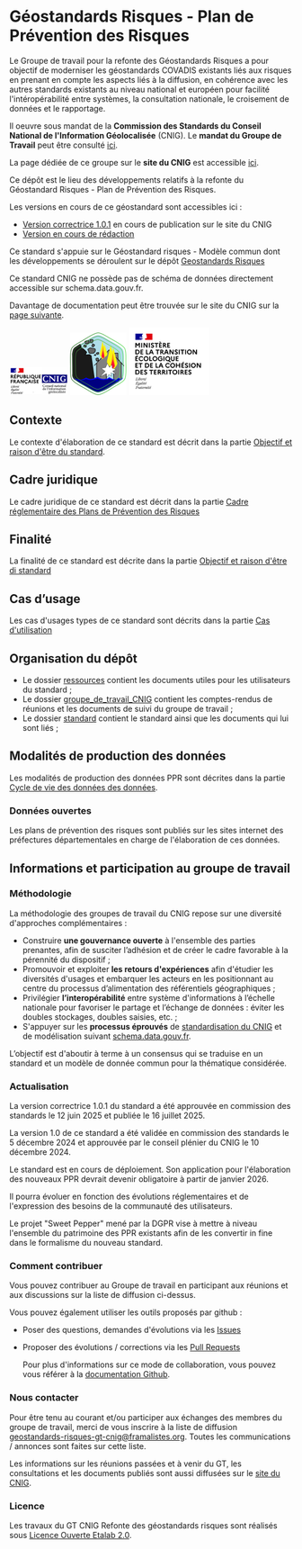 # Géostandards Risques - Plan de Prévention des Risques

Le Groupe de travail pour la refonte des Géostandards Risques a pour objectif de moderniser les géostandards COVADIS existants liés aux risques en prenant en compte les aspects liés à la diffusion, en cohérence avec les autres standards existants au niveau national et européen pour facilité l'intéropérabilité entre systèmes, la consultation nationale, le croisement de données et le rapportage.

Il oeuvre sous mandat de la **Commission des Standards du Conseil National de l'Information Géolocalisée** (CNIG). Le **mandat du Groupe de Travail** peut être consulté [ici](https://cnig.gouv.fr/IMG/documents_wordpress/2021/10/MandatModernisationStandardsRisque-vf.pdf).

La page dédiée de ce groupe sur le **site du CNIG** est accessible [ici](https://cnig.gouv.fr/gt-risques-a25378.html).

Ce dépôt est le lieu des développements relatifs à la refonte du Géostandard Risques - Plan de Prévention des Risques.

Les versions en cours de ce géostandard sont accessibles ici :

* [Version correctrice 1.0.1](./standard/diffusion/geostandards-risques-ppr-v1.0.1.pdf) en cours de publication sur le site du CNIG
* [Version en cours de rédaction](./standard/Document.md)

Ce standard s'appuie sur le Géostandard risques - Modèle commun dont les développements se déroulent sur le dépôt [Geostandards Risques](https://github.com/cnigfr/Geostandards-Risques)

Ce standard CNIG ne possède pas de schéma de données directement accessible sur schema.data.gouv.fr.

Davantage de documentation peut être trouvée sur le site du CNIG sur la [page suivante](https://cnig.gouv.fr/gt-risques-a25378.html).

![logo du CNIG](./ressources/images/logo-cnig.png)
![logo GT Risques](./ressources/images/logo-gt-risques.png)
![logo MTE](./ressources/images/ministere-de-la-transition-ecologique-et-solidaire_logo.png)

## Contexte

Le contexte d'élaboration de ce standard est décrit dans la partie [Objectif et raison d'être du standard](./standard/Document.md#objectif-et-raison-d%C3%AAtre-du-standard).

## Cadre juridique

Le cadre juridique de ce standard est décrit dans la partie [Cadre réglementaire des Plans de Prévention des Risques](./standard/Document.md#cadre-réglementaire-des-plans-de-prévention-des-risques)

## Finalité

La finalité de ce standard est décrite dans la partie [Objectif et raison d'être di standard](./standard/Document.md#objectif-et-raison-d%C3%AAtre-du-standard)

## Cas d’usage

Les cas d'usages types de ce standard sont décrits dans la partie [Cas d'utilisation](./standard/Document.md#cas-dutilisation)

## Organisation du dépôt

* Le dossier [ressources](ressources) contient les documents utiles pour les utilisateurs du standard ;
* Le dossier [groupe_de_travail_CNIG](groupe_de_travail_CNIG) contient les comptes-rendus de réunions et les documents de suivi du groupe de travail ;
* Le dossier [standard](standard) contient le standard ainsi que les documents qui lui sont liés ;

## Modalités de production des données

Les modalités de production des données PPR sont décrites dans la partie [Cycle de vie des données des données](./standard/Document.md#cycle-de-vie-des-données).

### Données ouvertes

Les plans de prévention des risques sont publiés sur les sites internet des préfectures départementales en charge de l'élaboration de ces données.

## Informations et participation au groupe de travail

### Méthodologie

La méthodologie des groupes de travail du CNIG repose sur une diversité d'approches complémentaires :

* Construire **une gouvernance ouverte** à l'ensemble des parties prenantes, afin de susciter l’adhésion et de créer le cadre favorable à la pérennité du dispositif ;
* Promouvoir et exploiter **les retours d'expériences** afin d'étudier les diversités d'usages et embarquer les acteurs en les positionnant au centre du processus d’alimentation des référentiels géographiques ;
* Privilégier **l’interopérabilité** entre système d'informations à l’échelle nationale pour favoriser le partage et l’échange de données : éviter les doubles stockages, doubles saisies, etc. ;
* S'appuyer sur les **processus éprouvés** de [standardisation du CNIG](http://cnig.gouv.fr/les-standards-cnig-a18959.html#Etapes-de-creation-d-un-Standard-CNIG) et de modélisation suivant [schema.data.gouv.fr](https://guides.etalab.gouv.fr/producteurs-schemas/).

L’objectif est d'aboutir à terme à un consensus qui se traduise en un standard et un modèle de donnée commun pour la thématique considérée.

### Actualisation

La version correctrice 1.0.1 du standard a été approuvée en commission des standards le 12 juin 2025 et publiée le 16 juillet 2025.

La version 1.0 de ce standard a été validée en commission des standards le 5 décembre 2024 et approuvée par le conseil plénier du CNIG le 10 décembre 2024.

Le standard est en cours de déploiement. Son application pour l'élaboration des nouveaux PPR devrait devenir obligatoire à partir de janvier 2026.

Il pourra évoluer en fonction des évolutions réglementaires et de l'expression des besoins de la communauté des utilisateurs.

Le projet "Sweet Pepper" mené par la DGPR vise à mettre à niveau l'ensemble du patrimoine des PPR existants afin de les convertir in fine dans le formalisme du nouveau standard.

### Comment contribuer

Vous pouvez contribuer au Groupe de travail en participant aux réunions et aux discussions sur la liste de diffusion ci-dessus.

Vous pouvez également utiliser les outils proposés par github :

* Poser des questions, demandes d'évolutions via les [Issues](https://github.com/cnigfr/Geostandards-risques-ppr/issues)

* Proposer des évolutions / corrections via les [Pull Requests](https://github.com/cnigfr/Geostandards-risques-ppr/pulls)

  Pour plus d'informations sur ce mode de collaboration, vous pouvez vous référer à la [documentation Github](https://docs.github.com/en/pull-requests/collaborating-with-pull-requests).

### Nous contacter

Pour être tenu au courant et/ou participer aux échanges des membres du groupe de travail, merci de vous inscrire à la liste de diffusion [geostandards-risques-gt-cnig@framalistes.org](https://framalistes.org/sympa/info/geostandards-risques-gt-cnig). Toutes les communications / annonces sont faites sur cette liste.

Les informations sur les réunions passées et à venir du GT, les consultations et les documents publiés sont aussi diffusées sur le [site du CNIG](https://cnig.gouv.fr/gt-risques-a25378.html).

### Licence

Les travaux du GT CNIG Refonte des géostandards risques sont réalisés sous [Licence Ouverte Etalab 2.0](https://www.etalab.gouv.fr/licence-ouverte-open-licence/).
